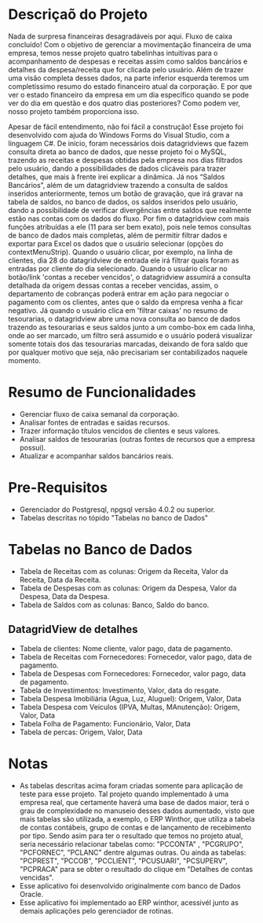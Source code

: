 # Descriçaõ do Projeto
Nada de surpresa financeiras desagradáveis por aqui. Fluxo de caixa concluído! Com o objetivo de gerenciar a movimentação financeira de uma empresa, temos nesse projeto quatro tabelinhas intuitivas para o acompanhamento de despesas e receitas assim como saldos bancários e detalhes da despesa/receita que for clicada pelo usuário. Além de trazer uma visão completa desses dados, na parte inferior esquerda teremos um completíssimo resumo do estado financeiro atual da corporação. E por que ver o estado financeiro da empresa em um dia específico quando se pode ver do dia em questão e dos quatro dias posteriores? Como podem ver, nosso projeto também proporciona isso.

Apesar de fácil entendimento, não foi fácil a construção! Esse projeto foi desenvolvido com ajuda do Windows Forms do Visual Studio, com a linguagem C#. De início, foram necessários dois datagridviews que fazem consulta direta ao banco de dados, que nesse projeto foi o MySQL, trazendo as receitas e despesas obtidas pela empresa nos dias filtrados pelo usuário, dando a possibilidades de dados clicáveis para trazer detalhes, que mais à frente irei explicar a dinâmica. Já nos “Saldos Bancários”, além de um datagridview trazendo a consulta de saldos inseridos anteriormente, temos um botão de gravação, que irá gravar na tabela de saldos, no banco de dados, os saldos inseridos pelo usuário, dando a possibilidade de verificar divergências entre saldos que realmente estão nas contas com os dados do fluxo. Por fim o datagridview com mais funções atribuídas a ele (11 para ser bem exato), pois nele temos consultas de banco de dados mais completas, além de permitir filtrar dados e exportar para Excel os dados que o usuário selecionar (opções do contextMenuStrip). Quando o usuário clicar, por exemplo, na linha de clientes, dia 28 do datagridview de entrada ele irá filtrar quais foram as entradas por cliente do dia selecionado. Quando o usuário clicar no botão/link 'contas a receber vencidos', o datagridview assumirá a consulta detalhada da origem dessas contas a receber vencidas, assim, o departamento de cobranças poderá entrar em ação para negociar o pagamento com os clientes, antes que o saldo da empresa venha a ficar negativo. Já quando o usuário clica em 'filtrar caixas' no resumo de tesourarias, o datagridview abre uma nova consulta ao banco de dados trazendo as tesourarias e seus saldos junto a um combo-box em cada linha, onde ao ser marcado, um filtro será assumido e o usuário poderá visualizar somente totais dos das tesourarias marcadas, deixando de fora saldo que por qualquer motivo que seja, não precisariam ser contabilizados naquele momento. 

# Resumo de Funcionalidades
- Gerenciar fluxo de caixa semanal da corporação.
- Analisar fontes de entradas e saídas recursos.
- Trazer informação títulos vencidos de clientes e seus valores.
- Analisar saldos de tesourarias (outras fontes de recursos que a empresa possui).
- Atualizar e acompanhar saldos bancários reais.
# Pre-Requisitos
- Gerenciador do Postgresql, npgsql versão 4.0.2 ou superior.
- Tabelas descritas no tópido "Tabelas no banco de Dados"

# Tabelas no Banco de Dados
- Tabela de Receitas com as colunas: Origem da Receita, Valor da Receita, Data da Receita.
- Tabela de Despesas com as colunas: Origem da Despesa, Valor da Despesa, Data da Despesa.
- Tabela de Saldos com as colunas: Banco, Saldo do banco.

## DatagridView de detalhes
- Tabela de clientes: Nome cliente, valor pago, data de pagamento.
- Tabela de Receitas com Fornecedores: Fornecedor, valor pago, data de pagamento.
- Tabela de Despesas com Fornecedores: Fornecedor, valor pago, data de pagamento.
- Tabela de Investimentos: Investimento, Valor, data do resgate.
- Tabela Despesa Imobiliária (Agua, Luz, Aluguel): Origem, Valor, Data
- Tabela Despesa com Veiculos (IPVA, Multas, MAnutenção): Origem, Valor, Data
- Tabela Folha de Pagamento: Funcionário, Valor, Data
- Tabela de percas: Origem, Valor, Data

# Notas
- As tabelas descritas acima foram criadas somente para aplicação de teste para esse projeto. Tal projeto quando implementado à uma empresa real, que certamente haverá uma base de dados maior, terá o grau de complexidade no manuseio desses dados aumentado, visto que mais tabelas são utilizada, a exemplo, o ERP Winthor, que utiliza a tabela de contas contábeis, grupo de contas e de lançamento de recebimento por tipo. Sendo asim para ter o resultado que temos no projeto atual, seria necessário relacionar tabelas como: "PCCONTA" , "PCGRUPO", "PCFORNEC", "PCLANC" dentre algumas outras. Ou ainda as tabelas: "PCPREST", "PCCOB", "PCCLIENT", "PCUSUARI", "PCSUPERV", "PCPRACA" para se obter o resultado do clique em "Detalhes de contas vencidas".
- Esse aplicativo foi desenvolvido originalmente com banco de Dados Oracle.
- Esse aplicativo foi implementado ao ERP winthor, acessivél junto as demais aplicações pelo gerenciador de rotinas.
